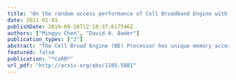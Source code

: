 ```yaml
---
title: "On the random access performance of Cell Broadband Engine with graph analysis application"
date: 2011-01-01
publishDate: 2019-09-10T12:18:37.617546Z
authors: ["Mingyu Chen", "David A. Bader"]
publication_types: ["2"]
abstract: "The Cell Broad Engine (BE) Processor has unique memory access architecture besides its powerful computing engines. Many computing-intensive applications have been ported to Cell/BE successfully. But memory-intensive applications are rarely investigated except for several micro benchmarks. Since Cell/BE has powerful software visible DMA engine, this paper studies on whether Cell/BE is suit for applica- tions with large amount of random memory accesses. Two benchmarks, GUPS and SSCA#2, are used. The latter is a rather complex one that in representative of real world graph analysis applications. We find both benchmarks have good performance on Cell/BE based IBM QS20/22. Com- pared with 2 conventional multi-processor systems with the same core/thread number, GUPS is about 40-80% fast and SSCA#2 about 17-30% fast. The dynamic load balanc- ing and software pipeline for optimizing SSCA#2 are intro- duced. Based on the experiment, the potential of Cell/BE for random access is analyzed in detail as well as its limita- tions of memory controller, atomic engine and TLB manage- ment.Our research shows although more programming effort are needed, Cell/BE has the potencial for irregular memory access applications."
featured: false
publication: "*CoRR*"
url_pdf: "http://arxiv.org/abs/1105.5881"
---
```


